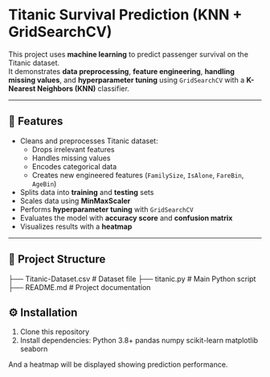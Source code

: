 # Titanic Survival Prediction (KNN + GridSearchCV)

This project uses **machine learning** to predict passenger survival on the Titanic dataset.  
It demonstrates **data preprocessing**, **feature engineering**, **handling missing values**, and **hyperparameter tuning** using `GridSearchCV` with a **K-Nearest Neighbors (KNN)** classifier.

---

## 🚀 Features
- Cleans and preprocesses Titanic dataset:
  - Drops irrelevant features
  - Handles missing values
  - Encodes categorical data
  - Creates new engineered features (`FamilySize`, `IsAlone`, `FareBin`, `AgeBin`)
- Splits data into **training** and **testing** sets
- Scales data using **MinMaxScaler**
- Performs **hyperparameter tuning** with `GridSearchCV`
- Evaluates the model with **accuracy score** and **confusion matrix**
- Visualizes results with a **heatmap**

---

## 📂 Project Structure
├── Titanic-Dataset.csv # Dataset file
├── titanic.py # Main Python script
├── README.md # Project documentation

## ⚙️ Installation
1. Clone this repository
2. Install dependencies:
                          Python 3.8+
                          pandas
                          numpy
                          scikit-learn
                          matplotlib
                          seaborn


And a heatmap will be displayed showing prediction performance.
